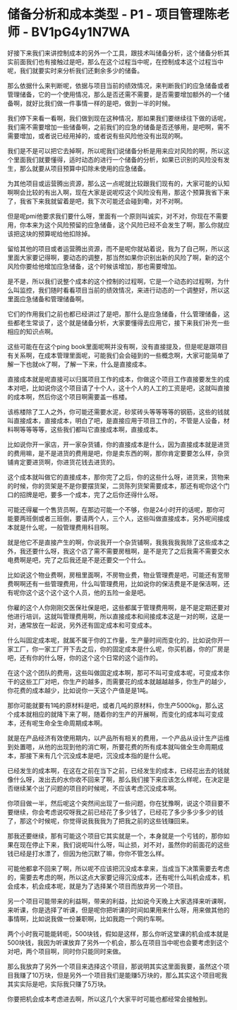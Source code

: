 # 储备分析和成本类型 - P1 - 项目管理陈老师 - BV1pG4y1N7WA

好接下来我们来讲控制成本的另外一个工具，跟技术叫储备分析，这个储备分析其实前面我们也有接触过是吧，那么在这个过程当中呢，在控制成本这个过程当中呢，我们就要实时来分析我们还剩余多少的储备。

那么依据什么来判断呢，依据与项目当前的绩效情况，来判断我们的应急储备或者管理储备，它的一个使用情况，那么是否还需不需要，是否需要增加额外的一个储备啊，就好比我们做一件事情一样的是吧，做到一半的时候。

我们停下来看一看啊，我们做到现在这种情况，那如果我们要继续往下做的话呢，我们需不需要增加一些储备啊，之前我们的应急的储备是否还够用，是吧啊，需不需要增加，或者说已经用掉的，或者说有些风险他没有出现的啊。

我们是不是可以把它去掉啊，所以呢我们说储备分析是用来应对风险的啊，所以这个里面我们就要懂得，适时动态的进行一个储备的分析，如果已识别的风险没有发生，那么就要从项目预算中扣除未使用的应急储备。

为其他项目或运营腾出资源，那么这一点呢就比较跟我们现有的，大家可能的认知啊啊会比较的有出入啊，现在大家是说呢哎这个风险没有用，那这个预算我省下来了，我省下来我就留着是吧，我下次可能还会碰到嘞，对不对啊。

但是呢pmi他要求我们要什么呀，里面有一个原则叫诚实，对不对，你现在不需要用，你本来为这个风险预留的应急储备，这个风险已经不会发生了啊，那么你就应该把这块的预算呢给他扣除掉。

留给其他的项目或者运营腾出资源，而不是呢你就站着说，我为了自己啊，所以这里面大家要记得啊，要动态的调整，那当然如果你识别出新的风险了啊，新的这个风险你要给他增加应急储备，这个时候该增加，那也需要增加。

是不是，所以我们说整个成本的这个控制的过程啊，它是一个动态的过程啊，为什么叫监控，我们随时看看项目当前的绩效情况，来进行动态的一个调整好，所以这里面应急储备和管理储备啊。

它们的作用我们之前也都已经讲过了是吧，那什么是应急储备，什么管理储备，这些都老生常谈了，这个就是储备分析，大家要懂得去应用它，接下来我们补充一些相应的知识点啊。

这些可能在在这个ping book里面呢啊并没有啊，没有直接提及，但是呢是跟项目有关系啊，在成本管理里面呢，可能我们会会碰到的一些概念啊，大家可能简单了解一下也就ok了啊，了解一下来，什么是直接成本。

直接成本就是呢直接可以归属项目工作的成本，你做这个项目工作直接要发生的成本对吧，比如说你这个项目请了十个人，这十个人的人工的工资是吧，这就叫直接的成本啊，然后你这个项目啊需要盖一栋楼。

该栋楼除了工人之外，你可能还需要水泥，砂浆砖头等等等等的钢筋，这些的钱就叫直接成本，直接成本，明白了吧，是直接应用于项目工作的，不管是人设备，材料啊等等等等，这些我们都叫它直接成本啊，直接成本。

比如说你开一家店，开一家杂货铺，你的直接成本是什么，因为直接成本就是进货的费用嘛，是不是进货的费用是吧，你是卖东西的啊，那你肯定要要怎么样，杂货铺肯定要进货啊，你进货花钱去进货的。

这个成本就叫做它的直接成本，那你完了之后，你的这些什么呀，进货来，货物来的时候，你的货架是不是你要摆货架，二货陈列货架需要成本，那还有呢你这个门口的招牌是吧，要多一个成本，完了之后你还得什么呀。

可能还得雇一个售货员啊，在那边可能一个不够，你是24小时开的话呢，那你可能要两班倒或者三班倒，要请两个人，三个人，这些叫做直接成本，另外呢间接成本就是什么呢，一般管理费用科目啊。

就是他它不是直接产生的啊，你说我开一个杂货铺啊，我我我我我除了这些成本之外，我还要什么呀，我这个店了需不需要房租啊，是不是完了之后我需不需要交水电费啊是吧，完了之后我还是不是还要交一个什么。

比如说这个物业费啊，房租里面啊，不房物业费，物业管理费是吧，可能还有宽带费啊啊还有一些管理费用，什么叫管理费用，比如说你的保洁费是不是保洁啊，还有呢你这个这个这个这个人员，他的五险一金是吧。

你雇的这个人你刚刚交医保社保是吧，这些都属于管理费用啊，是不是定期还要对他进行培训，这就叫管理费用啊，所以直接成本和间接成本这是一对的啊，这是一对，通常放在一起说，另外还有固定成本和可变成本。

什么叫固定成本呢，就属不属于你的工作量，生产量时间而变化的，比如说你开一家工厂，你一家工厂开下去之后，你的固定成本是什么呢，你买机器，你的厂房是吧，还有你的什么呀，你的这个这个日常的这个运作的。

在这个这个团队的费用，这些叫做固定成本啊，那可不叫可变成本呢，可变成本你干的这些工厂对吧，你生产的越多，而需要花的成本就越越越多，你生产的越少，你花费的成本越少，比如说你一天这个产值是是1吨。

那你可能就要有1吨的原材料是吧，或者几吨的原材料，你生产5000kg，那么这个成本就相应的就降下来了啊，随着你的生产的开展啊，而变化的成本叫可变成本，还有呢生命全生命周期成本啊。

就是在产品经济有效使用期内，以产品所有相关的费用，一个产品从设计生产运维到处置嗯，从他的出现到他的消亡啊，所要花费的所有成本就叫做全生命周期成本，那接下来有几个沉没成本是吧，沉没成本指的是什么呢。

已经发生的成本啊，在这在之前在当下之前，已经发生的成本，已经花出去的钱就像什么呀，泼出去的水你收不回来了啊，那么我们接下来应该怎么样呢，在决定是否继续某个出了问题的项目的时候呢，不应该考虑沉没成本啊。

你项目做一半，然后呢这个突然间出现了一些问题，你在犹豫啊，说这个项目要不要继续，你会考虑说哎呀我之前已经花了多少钱了，已经花了多少多少多少的钱了，那这个时候呢，你觉得说我我我为了把我之前的这些钱赚回来。

那我还要继续，那有可能这个项目它其实就是一个，本身就是一个亏钱的，那你如果在现在停止下来，我们说呢叫什么呀，叫止损，对不对，虽然你的前面花的这些钱已经是打水漂了，但因为他沉默了嘛，你你不管怎么样。

可能他都拿不回来了啊，所以呢不应该把沉没成本拿来，当成当下决策需要去考虑的，需要去考虑的啊，所以这点大家要记得沉没成本，还有呢什么叫机会成本，机会成本，机会成本呢，就是为了选择某个项目而放弃另一个项目。

另一个项目可能带来的利益啊，带来的利益，比如说今天晚上大家选择来听课啊，来听课，你是选择了听课，但是呢你把听课的时间如果用来什么呀，用来做其他的事情啊，比如说我做一份兼职啊，比如我跑一个网约车啊。

两个小时我可能能转呃，500块钱，假如是这样，那么你听这堂课的机会成本就是500块钱，我因为听课放弃了另外一个机会，那么在项目当中呢也会要考虑到这个对吧，两个项目啊，同时你只能同时来做。

那么我放弃了另外一个项目来选择这个项目，那说明其实这里面我要，虽然这个项目我赚了10万块，但是另外一个项目我们是能赚5万块的，那么其实这个项目呢我其实实际是吧，实际我只赚了5万块。

你要把机会成本考虑进去啊，所以这几个大家平时可能也都经常会接触到。